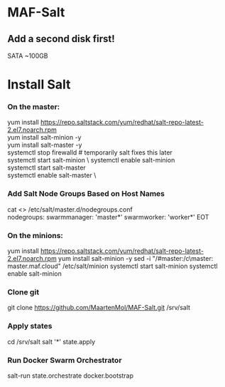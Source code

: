 # MAF-Salt
## Add a second disk first!
SATA ~100GB

# Install Salt
### On the master:
yum install https://repo.saltstack.com/yum/redhat/salt-repo-latest-2.el7.noarch.rpm \
yum install salt-minion -y \
yum install salt-master -y \
systemctl stop firewalld    # temporarily salt fixes this later \
systemctl start salt-minion \ 
systemctl enable salt-minion \
systemctl start salt-master \
systemctl enable salt-master \

### Add Salt Node Groups Based on Host Names
cat <<EOT >> /etc/salt/master.d/nodegroups.conf  \
nodegroups:
  swarmmanager: 'master*'
  swarmworker: 'worker*'
EOT  
  
### On the minions:
yum install https://repo.saltstack.com/yum/redhat/salt-repo-latest-2.el7.noarch.rpm
yum install salt-minion -y
sed -i "/#master:/c\master: master.maf.cloud" /etc/salt/minion
systemctl start salt-minion
systemctl enable salt-minion

### Clone git
git clone https://github.com/MaartenMol/MAF-Salt.git /srv/salt

### Apply states
cd /srv/salt
salt '*' state.apply

### Run Docker Swarm Orchestrator
salt-run state.orchestrate docker.bootstrap
